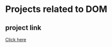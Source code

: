 # Projects related to DOM

## project link

[Click here](https://stackblitz.com/edit/dom-project-chaiaurcode-yg3wv7?file=1-colorChanger%2F1.js)

